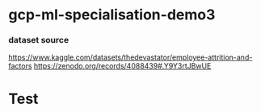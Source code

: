# gcp-ml-specialisation-demo3

### dataset source
https://www.kaggle.com/datasets/thedevastator/employee-attrition-and-factors
https://zenodo.org/records/4088439#.Y9Y3rtJBwUE

# Test 